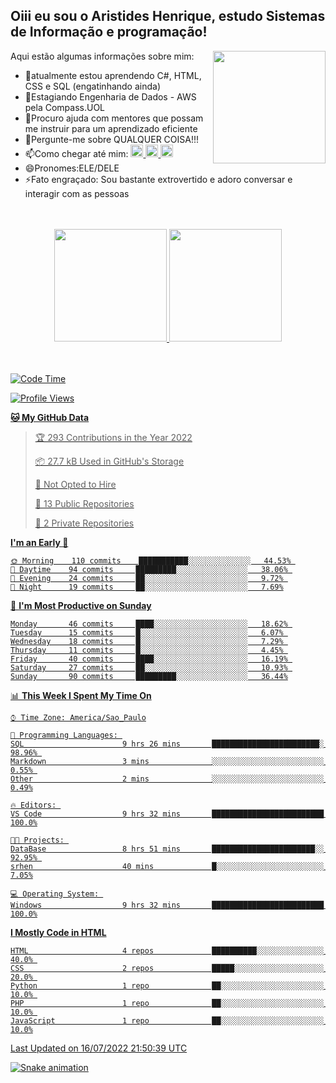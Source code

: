 ## Oiii eu sou o Aristides Henrique, estudo Sistemas de Informação e programação!

<div >
Aqui estão algumas informações sobre mim:<img align="right" height="180em" src="https://user-images.githubusercontent.com/97318481/177042589-45d62122-82a9-4a32-b3a7-87b322825b2f.png">
</div>

- 🌱atualmente estou aprendendo C#, HTML, CSS e SQL (engatinhando ainda)
- 👯Estagiando Engenharia de Dados - AWS pela Compass.UOL
- 🤔Procuro ajuda com mentores que possam me instruir para um aprendizado eficiente
- 💬Pergunte-me sobre QUALQUER COISA!!!
- 📫Como chegar até mim:
  <a href="https://www.instagram.com/aryhenry/" target="_blank">
  <img src="https://img.shields.io/badge/-Instagram-%23E4405F?style=for-the-badge&logo=instagram&logoColor=black" height="20px">
  </a>
  <a href="https://www.linkedin.com/in/aristides-henrique/" target="_blank">
  <img src="https://img.shields.io/badge/-LinkedIn-%230077B5?style=for-the-badge&logo=linkedin&logoColor=black" height="20px">
  </a> 
  <a href="mailto:arihenriqueuna@gmail.com">
  <img src="https://img.shields.io/badge/-Gmail-%23333?style=for-the-badge&logo=gmail&logoColor=white" height="20px">
  </a>
- 😄Pronomes:ELE/DELE
- ⚡Fato engraçado: Sou bastante extrovertido e adoro conversar e interagir com as pessoas
<br/>
<br/>
<div align="center">
  <a href="https://github.com/arihenrique">
  <img height="180em" src="https://github-readme-stats.vercel.app/api?username=arihenrique&show_icons=true&theme=dracula&include_all_commits=true&count_private=true"/>
  <img height="180em" src="https://github-readme-stats.vercel.app/api/top-langs/?username=arihenrique&layout=compact&langs_count=7&theme=dracula"/>
</div><br/><br/>

<!--START_SECTION:waka-->
![Code Time](http://img.shields.io/badge/Code%20Time-15%20hrs%2051%20mins-blue)

![Profile Views](http://img.shields.io/badge/Profile%20Views-263-blue)

**🐱 My GitHub Data** 

> 🏆 293 Contributions in the Year 2022
 > 
> 📦 27.7 kB Used in GitHub's Storage 
 > 
> 🚫 Not Opted to Hire
 > 
> 📜 13 Public Repositories 
 > 
> 🔑 2 Private Repositories  
 > 
**I'm an Early 🐤** 

```text
🌞 Morning    110 commits    ███████████░░░░░░░░░░░░░░   44.53% 
🌆 Daytime    94 commits     █████████░░░░░░░░░░░░░░░░   38.06% 
🌃 Evening    24 commits     ██░░░░░░░░░░░░░░░░░░░░░░░   9.72% 
🌙 Night      19 commits     ██░░░░░░░░░░░░░░░░░░░░░░░   7.69%

```
📅 **I'm Most Productive on Sunday** 

```text
Monday       46 commits     ████░░░░░░░░░░░░░░░░░░░░░   18.62% 
Tuesday      15 commits     █░░░░░░░░░░░░░░░░░░░░░░░░   6.07% 
Wednesday    18 commits     █░░░░░░░░░░░░░░░░░░░░░░░░   7.29% 
Thursday     11 commits     █░░░░░░░░░░░░░░░░░░░░░░░░   4.45% 
Friday       40 commits     ████░░░░░░░░░░░░░░░░░░░░░   16.19% 
Saturday     27 commits     ██░░░░░░░░░░░░░░░░░░░░░░░   10.93% 
Sunday       90 commits     █████████░░░░░░░░░░░░░░░░   36.44%

```


📊 **This Week I Spent My Time On** 

```text
⌚︎ Time Zone: America/Sao_Paulo

💬 Programming Languages: 
SQL                      9 hrs 26 mins       ████████████████████████░   98.96% 
Markdown                 3 mins              ░░░░░░░░░░░░░░░░░░░░░░░░░   0.55% 
Other                    2 mins              ░░░░░░░░░░░░░░░░░░░░░░░░░   0.49%

🔥 Editors: 
VS Code                  9 hrs 32 mins       █████████████████████████   100.0%

🐱‍💻 Projects: 
DataBase                 8 hrs 51 mins       ███████████████████████░░   92.95% 
srhen                    40 mins             █░░░░░░░░░░░░░░░░░░░░░░░░   7.05%

💻 Operating System: 
Windows                  9 hrs 32 mins       █████████████████████████   100.0%

```

**I Mostly Code in HTML** 

```text
HTML                     4 repos             ██████████░░░░░░░░░░░░░░░   40.0% 
CSS                      2 repos             █████░░░░░░░░░░░░░░░░░░░░   20.0% 
Python                   1 repo              ██░░░░░░░░░░░░░░░░░░░░░░░   10.0% 
PHP                      1 repo              ██░░░░░░░░░░░░░░░░░░░░░░░   10.0% 
JavaScript               1 repo              ██░░░░░░░░░░░░░░░░░░░░░░░   10.0%

```



 Last Updated on 16/07/2022 21:50:39 UTC
<!--END_SECTION:waka-->

![Snake animation](https://github.com/arihenrique/arihenrique/blob/output/github-contribution-grid-snake.svg)

